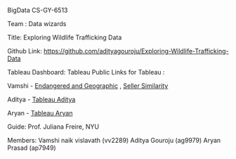 BigData CS-GY-6513

Team : Data wizards

Title: Exploring Wildlife Trafficking Data

Github Link: https://github.com/adityagouroju/Exploring-Wildlife-Trafficking-Data

Tableau Dashboard: Tableau Public 
Links for Tableau :

Vamshi - [Endangered and Geographic](https://tinyurl.com/vamshi309) , [Seller Similarity](https://tinyurl.com/vamshi30)

Aditya - [Tableau Aditya](https://tinyurl.com/3vrm7z9c)

Aryan - [Tableau Aryan](https://tinyurl.com/cshap3dv)

Guide: Prof. Juliana Freire, NYU

Members: Vamshi naik vislavath (vv2289) Aditya Gouroju (ag9979) Aryan Prasad (ap7949)
